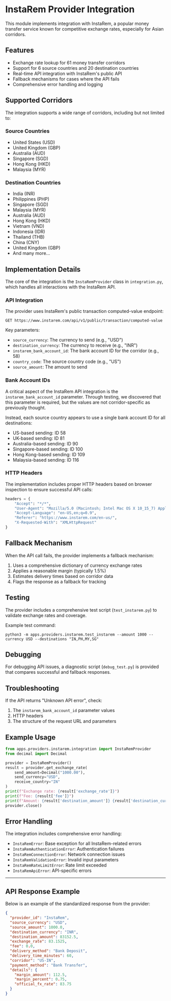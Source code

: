 # InstaRem Provider Integration

This module implements integration with InstaRem, a popular money transfer service known for competitive exchange rates, especially for Asian corridors.

## Features

- Exchange rate lookup for 61 money transfer corridors
- Support for 6 source countries and 20 destination countries
- Real-time API integration with InstaRem's public API
- Fallback mechanisms for cases where the API fails
- Comprehensive error handling and logging

## Supported Corridors

The integration supports a wide range of corridors, including but not limited to:

### Source Countries
- United States (USD)
- United Kingdom (GBP)
- Australia (AUD)
- Singapore (SGD)
- Hong Kong (HKD)
- Malaysia (MYR)

### Destination Countries
- India (INR)
- Philippines (PHP)
- Singapore (SGD)
- Malaysia (MYR)
- Australia (AUD)
- Hong Kong (HKD)
- Vietnam (VND)
- Indonesia (IDR)
- Thailand (THB)
- China (CNY)
- United Kingdom (GBP)
- And many more...

## Implementation Details

The core of the integration is the `InstaRemProvider` class in `integration.py`, which handles all interactions with the InstaRem API.

### API Integration

The provider uses InstaRem's public transaction computed-value endpoint:
```
GET https://www.instarem.com/api/v1/public/transaction/computed-value
```

Key parameters:
- `source_currency`: The currency to send (e.g., "USD")
- `destination_currency`: The currency to receive (e.g., "INR")
- `instarem_bank_account_id`: The bank account ID for the corridor (e.g., 58)
- `country_code`: The source country code (e.g., "US")
- `source_amount`: The amount to send

### Bank Account IDs

A critical aspect of the InstaRem API integration is the `instarem_bank_account_id` parameter. Through testing, we discovered that this parameter is required, but the values are not corridor-specific as previously thought.

Instead, each source country appears to use a single bank account ID for all destinations:
- US-based sending: ID 58
- UK-based sending: ID 81
- Australia-based sending: ID 90
- Singapore-based sending: ID 100
- Hong Kong-based sending: ID 109
- Malaysia-based sending: ID 116

### HTTP Headers

The implementation includes proper HTTP headers based on browser inspection to ensure successful API calls:

```python
headers = {
    "Accept": "*/*",
    "User-Agent": "Mozilla/5.0 (Macintosh; Intel Mac OS X 10_15_7) AppleWebKit/605.1.15",
    "Accept-Language": "en-US,en;q=0.9",
    "Referer": "https://www.instarem.com/en-us/",
    "X-Requested-With": "XMLHttpRequest"
}
```

## Fallback Mechanism

When the API call fails, the provider implements a fallback mechanism:

1. Uses a comprehensive dictionary of currency exchange rates
2. Applies a reasonable margin (typically 1.5%)
3. Estimates delivery times based on corridor data
4. Flags the response as a fallback for tracking

## Testing

The provider includes a comprehensive test script (`test_instarem.py`) to validate exchange rates and coverage.

Example test command:
```
python3 -m apps.providers.instarem.test_instarem --amount 1000 --currency USD --destinations "IN,PH,MY,SG"
```

## Debugging

For debugging API issues, a diagnostic script (`debug_test.py`) is provided that compares successful and fallback responses.

## Troubleshooting

If the API returns "Unknown API error", check:
1. The `instarem_bank_account_id` parameter values
2. HTTP headers
3. The structure of the request URL and parameters

## Example Usage

```python
from apps.providers.instarem.integration import InstaRemProvider
from decimal import Decimal

provider = InstaRemProvider()
result = provider.get_exchange_rate(
    send_amount=Decimal("1000.00"),
    send_currency="USD",
    receive_country="IN"
)
print(f"Exchange rate: {result['exchange_rate']}")
print(f"Fee: {result['fee']}")
print(f"Amount: {result['destination_amount']} {result['destination_currency']}")
provider.close()
```

## Error Handling

The integration includes comprehensive error handling:

- `InstaRemError`: Base exception for all InstaRem-related errors
- `InstaRemAuthenticationError`: Authentication failures
- `InstaRemConnectionError`: Network connection issues
- `InstaRemValidationError`: Invalid input parameters
- `InstaRemRateLimitError`: Rate limit exceeded
- `InstaRemApiError`: API-specific errors

---

## API Response Example

Below is an example of the standardized response from the provider:

```json
{
  "provider_id": "InstaRem",
  "source_currency": "USD",
  "source_amount": 1000.0,
  "destination_currency": "INR",
  "destination_amount": 83152.5,
  "exchange_rate": 83.1525,
  "fee": 0.0,
  "delivery_method": "Bank Deposit",
  "delivery_time_minutes": 60,
  "corridor": "US-IN",
  "payment_method": "Bank Transfer",
  "details": {
    "margin_amount": 112.5,
    "margin_percent": 0.75,
    "official_fx_rate": 83.75
  }
}
``` 